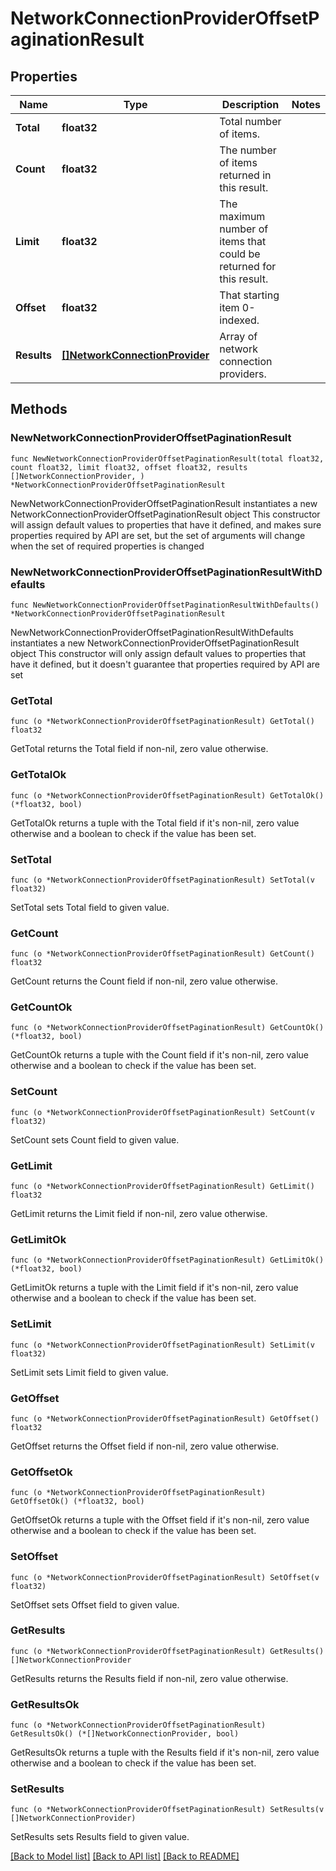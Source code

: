 # NetworkConnectionProviderOffsetPaginationResult

## Properties

Name | Type | Description | Notes
------------ | ------------- | ------------- | -------------
**Total** | **float32** | Total number of items. | 
**Count** | **float32** | The number of items returned in this result. | 
**Limit** | **float32** | The maximum number of items that could be returned for this result. | 
**Offset** | **float32** | That starting item 0-indexed. | 
**Results** | [**[]NetworkConnectionProvider**](NetworkConnectionProvider.md) | Array of network connection providers. | 

## Methods

### NewNetworkConnectionProviderOffsetPaginationResult

`func NewNetworkConnectionProviderOffsetPaginationResult(total float32, count float32, limit float32, offset float32, results []NetworkConnectionProvider, ) *NetworkConnectionProviderOffsetPaginationResult`

NewNetworkConnectionProviderOffsetPaginationResult instantiates a new NetworkConnectionProviderOffsetPaginationResult object
This constructor will assign default values to properties that have it defined,
and makes sure properties required by API are set, but the set of arguments
will change when the set of required properties is changed

### NewNetworkConnectionProviderOffsetPaginationResultWithDefaults

`func NewNetworkConnectionProviderOffsetPaginationResultWithDefaults() *NetworkConnectionProviderOffsetPaginationResult`

NewNetworkConnectionProviderOffsetPaginationResultWithDefaults instantiates a new NetworkConnectionProviderOffsetPaginationResult object
This constructor will only assign default values to properties that have it defined,
but it doesn't guarantee that properties required by API are set

### GetTotal

`func (o *NetworkConnectionProviderOffsetPaginationResult) GetTotal() float32`

GetTotal returns the Total field if non-nil, zero value otherwise.

### GetTotalOk

`func (o *NetworkConnectionProviderOffsetPaginationResult) GetTotalOk() (*float32, bool)`

GetTotalOk returns a tuple with the Total field if it's non-nil, zero value otherwise
and a boolean to check if the value has been set.

### SetTotal

`func (o *NetworkConnectionProviderOffsetPaginationResult) SetTotal(v float32)`

SetTotal sets Total field to given value.


### GetCount

`func (o *NetworkConnectionProviderOffsetPaginationResult) GetCount() float32`

GetCount returns the Count field if non-nil, zero value otherwise.

### GetCountOk

`func (o *NetworkConnectionProviderOffsetPaginationResult) GetCountOk() (*float32, bool)`

GetCountOk returns a tuple with the Count field if it's non-nil, zero value otherwise
and a boolean to check if the value has been set.

### SetCount

`func (o *NetworkConnectionProviderOffsetPaginationResult) SetCount(v float32)`

SetCount sets Count field to given value.


### GetLimit

`func (o *NetworkConnectionProviderOffsetPaginationResult) GetLimit() float32`

GetLimit returns the Limit field if non-nil, zero value otherwise.

### GetLimitOk

`func (o *NetworkConnectionProviderOffsetPaginationResult) GetLimitOk() (*float32, bool)`

GetLimitOk returns a tuple with the Limit field if it's non-nil, zero value otherwise
and a boolean to check if the value has been set.

### SetLimit

`func (o *NetworkConnectionProviderOffsetPaginationResult) SetLimit(v float32)`

SetLimit sets Limit field to given value.


### GetOffset

`func (o *NetworkConnectionProviderOffsetPaginationResult) GetOffset() float32`

GetOffset returns the Offset field if non-nil, zero value otherwise.

### GetOffsetOk

`func (o *NetworkConnectionProviderOffsetPaginationResult) GetOffsetOk() (*float32, bool)`

GetOffsetOk returns a tuple with the Offset field if it's non-nil, zero value otherwise
and a boolean to check if the value has been set.

### SetOffset

`func (o *NetworkConnectionProviderOffsetPaginationResult) SetOffset(v float32)`

SetOffset sets Offset field to given value.


### GetResults

`func (o *NetworkConnectionProviderOffsetPaginationResult) GetResults() []NetworkConnectionProvider`

GetResults returns the Results field if non-nil, zero value otherwise.

### GetResultsOk

`func (o *NetworkConnectionProviderOffsetPaginationResult) GetResultsOk() (*[]NetworkConnectionProvider, bool)`

GetResultsOk returns a tuple with the Results field if it's non-nil, zero value otherwise
and a boolean to check if the value has been set.

### SetResults

`func (o *NetworkConnectionProviderOffsetPaginationResult) SetResults(v []NetworkConnectionProvider)`

SetResults sets Results field to given value.



[[Back to Model list]](../README.md#documentation-for-models) [[Back to API list]](../README.md#documentation-for-api-endpoints) [[Back to README]](../README.md)


